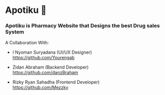 # Apotiku :syringe:

### Apotiku is Pharmacy Website that Designs the best Drug sales System

A Collaboration With:
- I Nyoman Suryadana (UI/UX Designer) <br>
  https://github.com/Yourengab 
  
- Zidan Abraham (Backend Developer) <br>
  https://github.com/danzBraham

- Rizky Ryan Sahadha (Frontend Developer) <br>
  https://github.com/Mezzky
